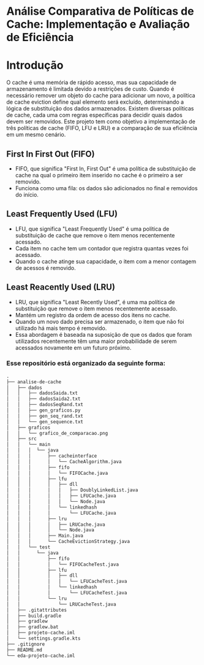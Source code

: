 # Análise Comparativa de Políticas de Cache: Implementação e Avaliação de Eficiência

# Introdução
O cache é uma memória de rápido acesso, mas sua capacidade de armazenamento é limitada devido a restrições de custo. Quando é necessário remover um objeto do cache para adicionar um novo, a política de cache eviction define qual elemento será excluído, determinando a lógica de substituição dos dados armazenados.
Existem diversas políticas de cache, cada uma com regras específicas para decidir quais dados devem ser removidos. Este projeto tem como objetivo a implementação de três políticas de cache (FIFO, LFU e LRU) e a comparação de sua eficiência em um mesmo cenário.

## First In First Out (FIFO)
- FIFO, que significa "First In, First Out"  é uma política de substituição de cache na qual o primeiro item inserido no cache é o primeiro a ser removido.
- Funciona como uma fila: os dados são adicionados no final e removidos do início.

## Least Frequently Used (LFU)
- LFU, que significa "Least Frequently Used" é uma política de substituição de cache que remove o item menos recentemente acessado.
- Cada item no cache tem um contador que registra quantas vezes foi acessado.
- Quando o cache atinge sua capacidade, o item com a menor contagem de acessos é removido.

## Least Reacently Used (LRU)
- LRU, que significa "Least Recently Used", é uma ma política de substituição que remove o item menos recentemente acessado.
- Mantém um registro da ordem de acesso dos itens no cache.
- Quando um novo dado precisa ser armazenado, o item que não foi utilizado há mais tempo é removido.
- Essa abordagem é baseada na suposição de que os dados que foram utilizados recentemente têm uma maior probabilidade de serem acessados novamente em um futuro próximo.

  
### Esse repositório está organizado da seguinte forma:
```txt
.
├── analise-de-cache
│   ├── dados
│   │   ├── dadosSaida.txt
│   │   ├── dadosSaida2.txt
│   │   ├── dadosSeqRand.txt
│   │   ├── gen_graficos.py
│   │   ├── gen_seq_rand.txt
│   │   └── gen_sequence.txt
│   ├── graficos
│   │   └── grafico_de_comparacao.png
│   ├── src
│   │   └── main
│   │   │  └── java
│   │   │      ├── cacheinterface
│   │   │      │   └── CacheAlgorithm.java
│   │   │      ├── fifo
│   │   │      │   └── FIFOCache.java
│   │   │      ├── lfu
│   │   │      │   ├── dll
│   │   │      │   │   ├── DoublyLinkedList.java
│   │   │      │   │   ├── LFUCache.java
│   │   │      │   │   └── Node.java
│   │   │      │   └── linkedhash
│   │   │      │       └── LFUCache.java
│   │   │      ├── lru
│   │   │      │   ├── LRUCache.java
│   │   │      │   └── Node.java
│   │   │      ├── Main.java
│   │   │      └── CacheEvictionStrategy.java
│   │   └── test
│   │      └── java
│   │          ├── fifo
│   │          │   └── FIFOCacheTest.java
│   │          ├── lfu
│   │          │   ├── dll
│   │          │   │   └── LFUCacheTest.java
│   │          │   └── linkedhash
│   │          │       └── LFUCacheTest.java
│   │          └── lru
│   │              └── LRUCacheTest.java
│   ├── .gitattributes
│   ├── build.gradle
│   ├── gradlew
│   ├── gradlew.bat
│   ├── projeto-cache.iml
│   └── settings.gradle.kts
├── .gitignore
├── README.md
└── eda-projeto-cache.iml
```
